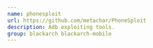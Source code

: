 ```yaml
---
name: phonesploit
url: https://github.com/metachar/PhoneSploit
description: Adb exploiting tools.
group: blackarch blackarch-mobile
---
```

